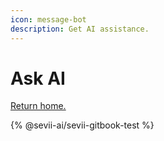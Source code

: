 ```yaml
---
icon: message-bot
description: Get AI assistance.
---
```


# Ask AI

[Return home.](./)



{% @sevii-ai/sevii-gitbook-test %}
